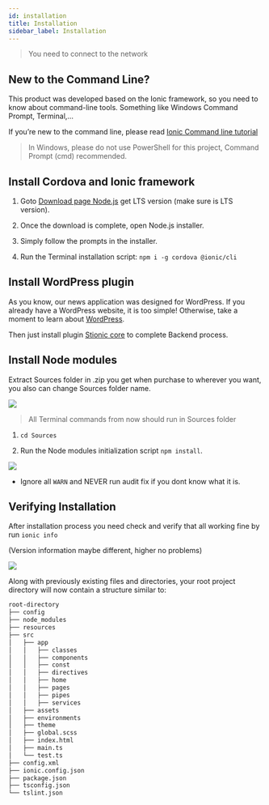 ```yaml
---
id: installation
title: Installation
sidebar_label: Installation
---
```


> You need to connect to the network

## New to the Command Line?

This product was developed based on the Ionic framework, so you need to know about command-line tools. Something like Windows Command Prompt, Terminal,…

If you’re new to the command line, please read <a href="http://blog.ionicframework.com/new-to-the-command-line/" target="_blank">Ionic Command line tutorial</a>

> In Windows, please do not use PowerShell for this project, Command Prompt (cmd) recommended.

## Install Cordova and Ionic framework

1. Goto [Download page Node.js](https://nodejs.org/en/download/) get LTS version (make sure is LTS version).

1. Once the download is complete, open Node.js installer.

1. Simply follow the prompts in the installer.

1. Run the Terminal installation script: `npm i -g cordova @ionic/cli`

## Install WordPress plugin

As you know, our news application was designed for WordPress. If you already have a WordPress website, it is too simple! Otherwise, take a moment to learn about [WordPress](https://wordpress.org/).

Then just install plugin [Stionic core](https://wordpress.org/plugins/stionic-core/) to complete Backend process.

## Install Node modules

Extract Sources folder in .zip you get when purchase to wherever you want, you also can change Sources folder name.

![](/halanews-document/docs/assets/extract-sources.png)

> All Terminal commands from now should run in Sources folder

1. `cd Sources`

1. Run the Node modules initialization script `npm install`.

![](/halanews-document/docs/assets/node-modules-install.png)

* Ignore all `WARN` and NEVER run audit fix if you dont know what it is.

## Verifying Installation

After installation process you need check and verify that all working fine by run `ionic info`

(Version information maybe different, higher no problems)

![](/halanews-document/docs/assets/verifying-installation.png)

Along with previously existing files and directories, your root project directory will now contain a structure similar to:

```bash
root-directory
├── config
├── node_modules
├── resources
├── src
│   ├── app
│   │   ├── classes
│   │   ├── components
│   │   ├── const
│   │   ├── directives
│   │   ├── home
│   │   ├── pages
│   │   ├── pipes
│   │   ├── services
│   ├── assets
│   ├── environments
│   ├── theme
│   ├── global.scss
│   ├── index.html
│   ├── main.ts
│   └── test.ts
├── config.xml
├── ionic.config.json
├── package.json
├── tsconfig.json
└── tslint.json
```